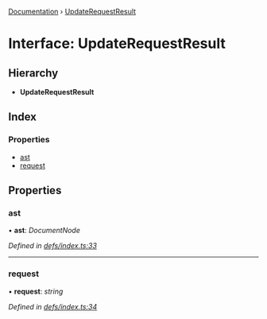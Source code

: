 [Documentation](../README.md) › [UpdateRequestResult](updaterequestresult.md)

# Interface: UpdateRequestResult

## Hierarchy

* **UpdateRequestResult**

## Index

### Properties

* [ast](updaterequestresult.md#ast)
* [request](updaterequestresult.md#request)

## Properties

###  ast

• **ast**: *DocumentNode*

*Defined in [defs/index.ts:33](https://github.com/badbatch/graphql-box/blob/bf31fdc/packages/request-parser/src/defs/index.ts#L33)*

___

###  request

• **request**: *string*

*Defined in [defs/index.ts:34](https://github.com/badbatch/graphql-box/blob/bf31fdc/packages/request-parser/src/defs/index.ts#L34)*
